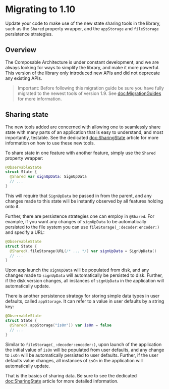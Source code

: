 # Migrating to 1.10

Update your code to make use of the new state sharing tools in the library, such as the `Shared`
property wrapper, and the `appStorage` and `fileStorage` persistence strategies.

## Overview

The Composable Architecture is under constant development, and we are always looking for ways to
simplify the library, and make it more powerful. This version of the library only introduced new 
APIs and did not deprecate any existing APIs.

> Important: Before following this migration guide be sure you have fully migrated to the newest
> tools of version 1.9. See <doc:MigrationGuides> for more information.

## Sharing state

The new tools added are concerned with allowing one to seamlessly share state with many parts of an 
application that is easy to understand, and most importantly, testable. See the dedicated 
<doc:SharingState> article for more information on how to use these new tools. 

To share state in one feature with another feature, simply use the `Shared` property wrapper:

```swift
@ObservableState
struct State {
  @Shared var signUpData: SignUpData
  // ...
}
```

This will require that `SignUpData` be passed in from the parent, and any changes made to this state
will be instantly observed by all features holding onto it.

Further, there are persistence strategies one can employ in `@Shared`. For example, if you want any
changes of `signUpData` to be automatically persisted to the file system you can use
`fileStorage(_:decoder:encoder:)` and specify a URL:

```swift
@ObservableState
struct State {
  @Shared(.fileStorage(URL(/* ... */) var signUpData = SignUpData()
  // ...
}
```

Upon app launch the `signUpData` will be populated from disk, and any changes made to `signUpData`
will automatically be persisted to disk. Further, if the disk version changes, all instances of 
`signUpData` in the application will automatically update.

There is another persistence strategy for storing simple data types in user defaults, called
`appStorage`. It can refer to a value in user defaults by a string
key:

```swift
@ObservableState 
struct State {
  @Shared(.appStorage("isOn")) var isOn = false
  // ...
}
```

Similar to `fileStorage(_:decoder:encoder:)`, upon launch of the application the initial
value of `isOn` will be populated from user defaults, and any change to `isOn` will be automatically
persisted to user defaults. Further, if the user defaults value changes, all instances of `isOn`
in the application will automatically update.

That is the basics of sharing data. Be sure to see the dedicated <doc:SharingState> article
for more detailed information.
